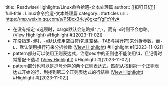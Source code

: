 title:: Readwise/Highlights/Linux命令拾遗-文本处理篇
author:: [[扣钉日记]]
full-title:: Linux命令拾遗-文本处理篇
category:: #articles
url:: https://mp.weixin.qq.com/s/P5Bcx34Jy8gxzfYgFcY4yA
- 在没有指定`-d`选项时，xargs默认会忽略掉`'`,`"`,`\`，而有`-d`时则不会忽略。 ([View Highlight](https://read.readwise.io/read/01he5vmfn37kdvpga3sca6gme3)) #Highlight #[[2023-11-02]]
- 在没指定`-d`时，`-n`默认使用空白符(包含空格、TAB与换行符)来分拆参数，而`-L`，默认使用换行符来分拆参数 ([View Highlight](https://read.readwise.io/read/01he5vnd13hzj904fm96d0qh6e)) #Highlight #[[2023-11-02]]
- pattern部分可以使用正则表达式，注意sed中的正则也不能使用\d，且记得时常搭配-E选项 ([View Highlight](https://read.readwise.io/read/01he5vs73xbvwv25w3m49g4cx2)) #Highlight #[[2023-11-02]]
- pattern部分也可以是逗号分隔的两个正则表达式，匹配从找到第一个正则表达式开始的行，到找到第二个正则表达式的行结束 ([View Highlight](https://read.readwise.io/read/01he5vt3jyfsyc65sw3ptqx88v)) #Highlight #[[2023-11-02]]
